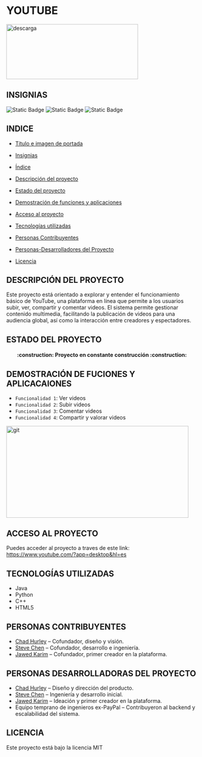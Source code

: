 # YOUTUBE
<img width="347" height="145" alt="descarga" src="https://github.com/user-attachments/assets/028d94ec-8c50-4eb4-99f2-cd5b5ce3029f" />

## INSIGNIAS

<p align="left">
<img alt="Static Badge" src="https://img.shields.io/badge/estado-%20en%20desarrollo-green">
<img alt="Static Badge" src="https://img.shields.io/badge/fecha%20de%20lanzamiento-%2023%20de%20abril%20de%202005-red">
<img alt="Static Badge" src="https://img.shields.io/badge/version-%2020.36.46-blue">
</p>

## INDICE 
* [Título e imagen de portada](#Título-e-imagen-de-portada)  

* [Insignias](#insignias)  

* [Índice](#índice)  

* [Descripción del proyecto](#descripción-del-proyecto)  

* [Estado del proyecto](#Estado-del-proyecto)  

* [Demostración de funciones y aplicaciones](#Demostración-de-funciones-y-aplicaciones)  

* [Acceso al proyecto](#acceso-proyecto)  

* [Tecnologías utilizadas](#tecnologías-utilizadas)  

* [Personas Contribuyentes](#personas-contribuyentes)  

* [Personas-Desarrolladores del Proyecto](#personas-desarrolladores)  

* [Licencia](#licencia)


## DESCRIPCIÓN DEL PROYECTO 

Este proyecto está orientado a explorar y entender el funcionamiento básico de YouTube, una plataforma en línea que permite a los usuarios subir, ver, compartir y comentar videos. El sistema permite gestionar contenido multimedia, facilitando la publicación de videos para una audiencia global, así como la interacción entre creadores y espectadores.

## ESTADO DEL PROYECTO

<h4 align="center">
:construction: Proyecto en constante construcción :construction:
</h4>
  
## DEMOSTRACIÓN DE FUCIONES Y APLICACAIONES

- `Funcionalidad 1`: Ver videos
- `Funcionalidad 2`: Subir videos
- `Funcionalidad 3`: Comentar videos
- `Funcionalidad 4`: Compartir y valorar videos

<img width="479.5" height="241.5" alt="git" src="https://github.com/user-attachments/assets/569e3f78-f125-4894-a6e2-fa5979a95daa" />

## ACCESO AL PROYECTO
 Puedes acceder al proyecto a traves de este link: https://www.youtube.com/?app=desktop&hl=es

## TECNOLOGÍAS UTILIZADAS

* Java
* Python 
* C++
* HTML5

## PERSONAS CONTRIBUYENTES

*  [Chad Hurley](https://en.wikipedia.org/wiki/Chad_Hurley) – Cofundador, diseño y visión.  
*  [Steve Chen](https://en.wikipedia.org/wiki/Steve_Chen) – Cofundador, desarrollo e ingeniería.  
*  [Jawed Karim](https://en.wikipedia.org/wiki/Jawed_Karim) – Cofundador, primer creador en la plataforma.  

## PERSONAS DESARROLLADORAS DEL PROYECTO

* [Chad Hurley](https://en.wikipedia.org/wiki/Chad_Hurley) – Diseño y dirección del producto.  
* [Steve Chen](https://en.wikipedia.org/wiki/Steve_Chen) – Ingeniería y desarrollo inicial.  
* [Jawed Karim](https://en.wikipedia.org/wiki/Jawed_Karim) – Ideación y primer creador en la plataforma.  
* Equipo temprano de ingenieros ex-PayPal – Contribuyeron al backend y escalabilidad del sistema.  

## LICENCIA 
Este proyecto está bajo la licencia MIT 
